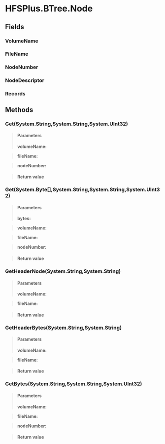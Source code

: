﻿


# HFSPlus.BTree.Node

## Fields

### VolumeName

### FileName

### NodeNumber

### NodeDescriptor

### Records

## Methods


### Get(System.String,System.String,System.UInt32)

> #### Parameters
> **volumeName:** 

> **fileName:** 

> **nodeNumber:** 

> #### Return value
> 

### Get(System.Byte[],System.String,System.String,System.UInt32)

> #### Parameters
> **bytes:** 

> **volumeName:** 

> **fileName:** 

> **nodeNumber:** 

> #### Return value
> 

### GetHeaderNode(System.String,System.String)

> #### Parameters
> **volumeName:** 

> **fileName:** 

> #### Return value
> 

### GetHeaderBytes(System.String,System.String)

> #### Parameters
> **volumeName:** 

> **fileName:** 

> #### Return value
> 

### GetBytes(System.String,System.String,System.UInt32)

> #### Parameters
> **volumeName:** 

> **fileName:** 

> **nodeNumber:** 

> #### Return value
> 